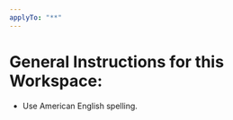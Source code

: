 ```yaml
---
applyTo: "**"
---
```


# General Instructions for this Workspace:

- Use American English spelling.
